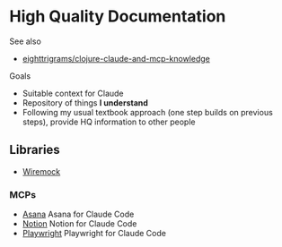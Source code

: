 # High Quality Documentation

See also
- [eighttrigrams/clojure-claude-and-mcp-knowledge](https://github.com/eighttrigrams/clojure-claude-and-mcp-knowledge/blob/master/README.md)

Goals
- Suitable context for Claude
- Repository of things **I understand**
- Following my usual textbook approach (one step builds on previous steps), provide HQ information to other people

## Libraries

- [Wiremock](./libs/wiremock.md)

### MCPs

- [Asana](./mcps/asana.md) Asana for Claude Code
- [Notion](./mcps/notion.md) Notion for Claude Code
- [Playwright](./mcp/playwright.md) Playwright for Claude Code

